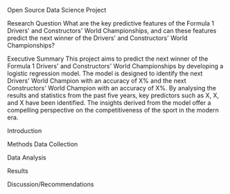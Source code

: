 Open Source Data Science Project

Research Question
What are the key predictive features of the Formula 1 Drivers' and Constructors' World Championships, and can these features predict the next winner of the Drivers' and Constructors' World Championships?

Executive Summary
This project aims to predict the next winner of the Formula 1 Drivers' and Constructors' World Championships by developing a logistic regression model. The model is designed to identify the next Drivers' World Champion with an accuracy of X% and the next Constructors' World Champion with an accuracy of X%. By analysing the results and statistics from the past five years, key predictors such as X, X, and X have been identified. The insights derived from the model offer a compelling perspective on the competitiveness of the sport in the modern era.

Introduction


Methods
Data Collection

Data Analysis

Results

Discussion/Recommendations
